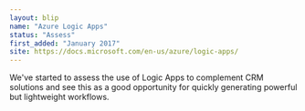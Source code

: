 ```yaml
---
layout: blip
name: "Azure Logic Apps"
status: "Assess"
first_added: "January 2017"
site: https://docs.microsoft.com/en-us/azure/logic-apps/
---
```

We've started to assess the use of Logic Apps to complement CRM solutions and see this as a good opportunity for quickly generating powerful but lightweight workflows.